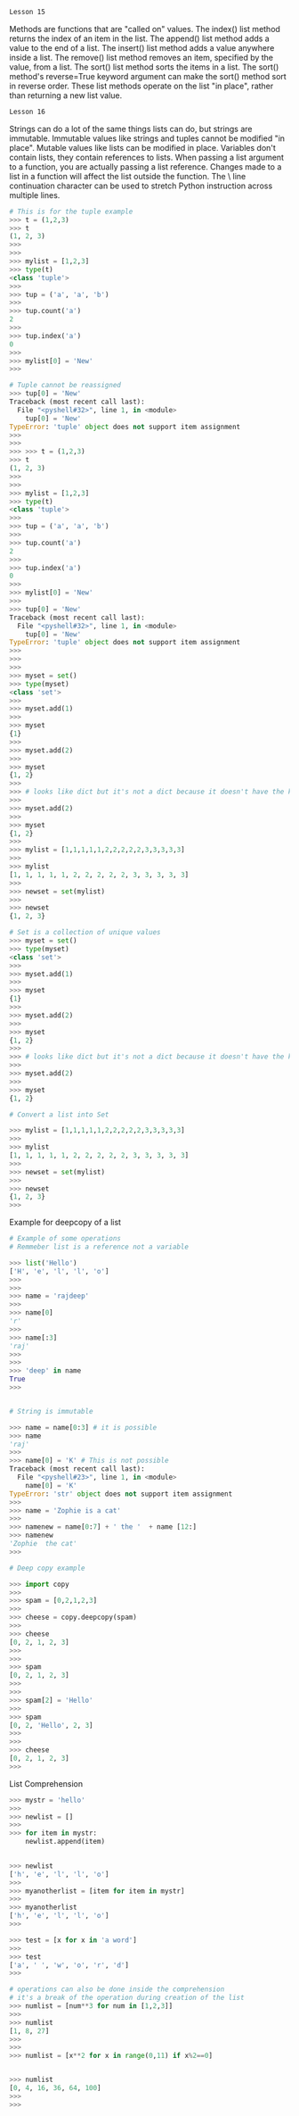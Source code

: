 ```html
Lesson 15
```
Methods are functions that are "called on" values.
The index() list method returns the index of an item in the list.
The append() list method adds a value to the end of a list.
The insert() list method adds a value anywhere inside a list.
The remove() list method removes an item, specified by the value, from a list.
The sort() list method sorts the items in a list.
The sort() method's reverse=True keyword argument can make the sort() method sort in reverse order.
These list methods operate on the list "in place", rather than returning a new list value.

```html
Lesson 16
```
Strings can do a lot of the same things lists can do, but strings are immutable.
Immutable values like strings and tuples cannot be modified "in place".
Mutable values like lists can be modified in place.
Variables don't contain lists, they contain references to lists.
When passing a list argument to a function, you are actually passing a list reference.
Changes made to a list in a function will affect the list outside the function.
The \ line continuation character can be used to stretch Python instruction across multiple lines.

```python
# This is for the tuple example
>>> t = (1,2,3)
>>> t
(1, 2, 3)
>>> 
>>> 
>>> mylist = [1,2,3]
>>> type(t)
<class 'tuple'>
>>> 
>>> tup = ('a', 'a', 'b')
>>> 
>>> tup.count('a')
2
>>> 
>>> tup.index('a')
0
>>> 
>>> mylist[0] = 'New'
>>> 

# Tuple cannot be reassigned
>>> tup[0] = 'New'
Traceback (most recent call last):
  File "<pyshell#32>", line 1, in <module>
    tup[0] = 'New'
TypeError: 'tuple' object does not support item assignment
>>> 
>>> 
>>> >>> t = (1,2,3)
>>> t
(1, 2, 3)
>>> 
>>> 
>>> mylist = [1,2,3]
>>> type(t)
<class 'tuple'>
>>> 
>>> tup = ('a', 'a', 'b')
>>> 
>>> tup.count('a')
2
>>> 
>>> tup.index('a')
0
>>> 
>>> mylist[0] = 'New'
>>> 
>>> tup[0] = 'New'
Traceback (most recent call last):
  File "<pyshell#32>", line 1, in <module>
    tup[0] = 'New'
TypeError: 'tuple' object does not support item assignment
>>> 
>>> 
>>> 
>>> myset = set()
>>> type(myset)
<class 'set'>
>>> 
>>> myset.add(1)
>>> 
>>> myset
{1}
>>> 
>>> myset.add(2)
>>> 
>>> myset
{1, 2}
>>> 
>>> # looks like dict but it's not a dict because it doesn't have the key:value pair
>>> 
>>> myset.add(2)
>>> 
>>> myset
{1, 2}
>>> 
>>> mylist = [1,1,1,1,1,2,2,2,2,2,3,3,3,3,3]
>>> 
>>> mylist
[1, 1, 1, 1, 1, 2, 2, 2, 2, 2, 3, 3, 3, 3, 3]
>>> 
>>> newset = set(mylist)
>>> 
>>> newset
{1, 2, 3}

# Set is a collection of unique values
>>> myset = set()
>>> type(myset)
<class 'set'>
>>> 
>>> myset.add(1)
>>> 
>>> myset
{1}
>>> 
>>> myset.add(2)
>>> 
>>> myset
{1, 2}
>>> 
>>> # looks like dict but it's not a dict because it doesn't have the key:value pair
>>> 
>>> myset.add(2)
>>> 
>>> myset
{1, 2}

# Convert a list into Set

>>> mylist = [1,1,1,1,1,2,2,2,2,2,3,3,3,3,3]
>>> 
>>> mylist
[1, 1, 1, 1, 1, 2, 2, 2, 2, 2, 3, 3, 3, 3, 3]
>>> 
>>> newset = set(mylist)
>>> 
>>> newset
{1, 2, 3}
>>> 
```
Example for deepcopy of a list 

```python
# Example of some operations
# Remmeber list is a reference not a variable

>>> list('Hello')
['H', 'e', 'l', 'l', 'o']
>>> 
>>> 
>>> name = 'rajdeep'
>>> 
>>> name[0]
'r'
>>> 
>>> name[:3]
'raj'
>>> 
>>> 
>>> 'deep' in name
True
>>> 


# String is immutable

>>> name = name[0:3] # it is possible 
>>> name 
'raj'
>>> 
>>> name[0] = 'K' # This is not possible
Traceback (most recent call last):
  File "<pyshell#23>", line 1, in <module>
    name[0] = 'K'
TypeError: 'str' object does not support item assignment
>>> 
>>> name = 'Zophie is a cat'
>>> 
>>> namenew = name[0:7] + ' the '  + name [12:]
>>> namenew
'Zophie  the cat'
>>>

# Deep copy example

>>> import copy
>>> 
>>> spam = [0,2,1,2,3]
>>> 
>>> cheese = copy.deepcopy(spam)
>>> 
>>> cheese
[0, 2, 1, 2, 3]
>>> 
>>> 
>>> spam
[0, 2, 1, 2, 3]
>>> 
>>> 
>>> spam[2] = 'Hello'
>>> 
>>> spam
[0, 2, 'Hello', 2, 3]
>>> 
>>> 
>>> cheese
[0, 2, 1, 2, 3]
>>> 
```
List Comprehension 

```python
>>> mystr = 'hello'
>>> 
>>> newlist = []
>>> 
>>> for item in mystr:
	newlist.append(item)

	
>>> newlist
['h', 'e', 'l', 'l', 'o']
>>> 
>>> myanotherlist = [item for item in mystr]
>>> 
>>> myanotherlist
['h', 'e', 'l', 'l', 'o']
>>> 

>>> test = [x for x in 'a word']
>>> 
>>> test
['a', ' ', 'w', 'o', 'r', 'd']
>>> 

# operations can also be done inside the comprehension 
# it's a break of the operation during creation of the list
>>> numlist = [num**3 for num in [1,2,3]]
>>> 
>>> numlist
[1, 8, 27]
>>> 
>>> 
>>> numlist = [x**2 for x in range(0,11) if x%2==0]


>>> numlist
[0, 4, 16, 36, 64, 100]
>>> 
>>>
```
